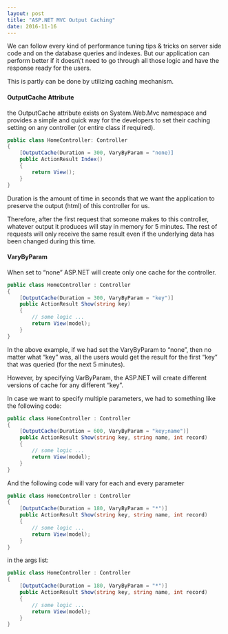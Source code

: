 ```yaml
---
layout: post
title: "ASP.NET MVC Output Caching"
date: 2016-11-16
---
```


We can follow every kind of performance tuning tips & tricks on server side code and on the database queries and indexes. But our application can perform better if it doesn\’t need to go through all those logic and have the response ready for the users.

This is partly can be done by utilizing caching mechanism.

#### OutputCache Attribute
the OutputCache attribute exists on System.Web.Mvc namespace and provides a simple and quick way for the developers to set their caching setting on any controller (or entire class if required).

```csharp
public class HomeController: Controller 
{
    [OutputCache(Duration = 300, VaryByParam = "none)]
    public ActionResult Index() 
    {
        return View();
    }
}
```
<!--more-->
Duration is the amount of time in seconds that we want the application to preserve the output (html) of this controller for us.

Therefore, after the first request that someone makes to this controller, whatever output it produces will stay in memory for 5 minutes. The rest of requests will only receive the same result even if the underlying data has been changed during this time.

#### VaryByParam
When set to “none” ASP.NET will create only one cache for the controller.

```csharp
public class HomeController : Controller
{
    [OutputCache(Duration = 300, VaryByParam = "key")]
    public ActionResult Show(string key)
    {
        // some logic ...
        return View(model);
    }
}
```

In the above example, if we had set the VaryByParam to “none”, then no matter what “key” was, all the users would get the result for the first “key” that was queried (for the next 5 minutes).

However, by specifying VarByParam, the ASP.NET will create different versions of cache for any different “key”.

In case we want to specify multiple parameters, we had to something like the following code:

```csharp
public class HomeController : Controller
{
    [OutputCache(Duration = 600, VaryByParam = "key;name")]
    public ActionResult Show(string key, string name, int record)
    {
        // some logic ...
        return View(model);
    }
}
```

And the following code will vary for each and every parameter

```csharp
public class HomeController : Controller
{
    [OutputCache(Duration = 180, VaryByParam = "*")]
    public ActionResult Show(string key, string name, int record)
    {
        // some logic ...
        return View(model);
    }
}
```

in the args list:

```csharp
public class HomeController : Controller
{
    [OutputCache(Duration = 180, VaryByParam = "*")]
    public ActionResult Show(string key, string name, int record)
    {
        // some logic ...
        return View(model);
    }
}
```
